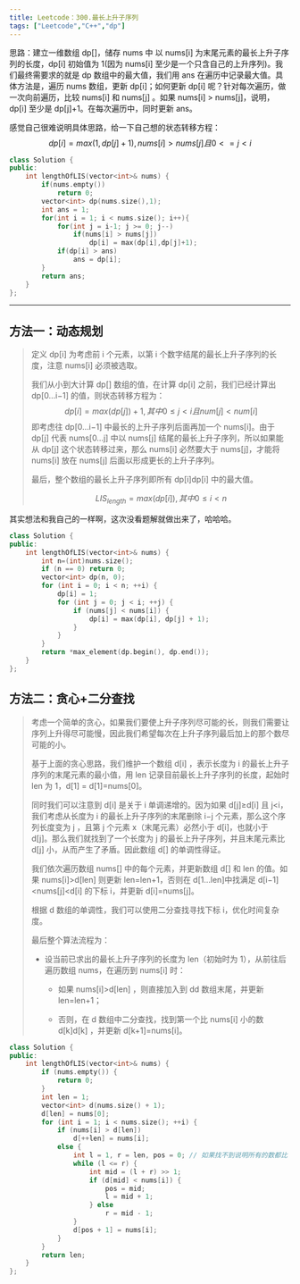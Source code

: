 ```yaml
---
title: Leetcode：300.最长上升子序列
tags: ["Leetcode","C++","dp"]
---
```


思路：建立一维数组 dp[]，储存 nums 中 以 nums[i] 为末尾元素的最长上升子序列的长度，dp[i] 初始值为 1(因为 nums[i] 至少是一个只含自己的上升序列)。我们最终需要求的就是 dp 数组中的最大值，我们用 ans 在遍历中记录最大值。具体方法是，遍历 nums 数组，更新 dp[i]；如何更新 dp[i] 呢？针对每次遍历，做一次向前遍历，比较 nums[i] 和 nums[j] 。如果 nums[i] > nums[j]，说明，dp[i] 至少是 dp[j]+1。在每次遍历中，同时更新 ans。

感觉自己很难说明具体思路，给一下自己想的状态转移方程：
$$
dp[i] = max(1,dp[j]+1),nums[i] > nums[j] 且 0 <= j < i
$$

~~~c++
class Solution {
public:
    int lengthOfLIS(vector<int>& nums) {
        if(nums.empty())
            return 0;
        vector<int> dp(nums.size(),1);
        int ans = 1;
        for(int i = 1; i < nums.size(); i++){
            for(int j = i-1; j >= 0; j--)
                if(nums[i] > nums[j])
                    dp[i] = max(dp[i],dp[j]+1);
            if(dp[i] > ans)
                ans = dp[i];
        }
        return ans;
    }
};
~~~



***

## 方法一：动态规划

> 定义 dp[i] 为考虑前 i 个元素，以第 i 个数字结尾的最长上升子序列的长度，注意 nums[i] 必须被选取。
>
> 我们从小到大计算 dp[] 数组的值，在计算 dp[i] 之前，我们已经计算出 dp[0…i−1] 的值，则状态转移方程为：
> $$
> dp[i]=max(dp[j])+1,其中0≤j<i且num[j]<num[i]
> $$
> 即考虑往 dp[0…i−1] 中最长的上升子序列后面再加一个 nums[i]。由于 dp[j] 代表 nums[0…j] 中以 nums[j] 结尾的最长上升子序列，所以如果能从 dp[j] 这个状态转移过来，那么 nums[i] 必然要大于 nums[j]，才能将 nums[i] 放在 nums[j] 后面以形成更长的上升子序列。
>
> 最后，整个数组的最长上升子序列即所有 dp[i]dp[i] 中的最大值。
>
> $$
> LIS_{length} =max(dp[i]),其中0≤i<n
> $$

其实想法和我自己的一样啊，这次没看题解就做出来了，哈哈哈。

~~~c++
class Solution {
public:
    int lengthOfLIS(vector<int>& nums) {
        int n=(int)nums.size();
        if (n == 0) return 0;
        vector<int> dp(n, 0);
        for (int i = 0; i < n; ++i) {
            dp[i] = 1;
            for (int j = 0; j < i; ++j) {
                if (nums[j] < nums[i]) {
                    dp[i] = max(dp[i], dp[j] + 1);
                }
            }
        }
        return *max_element(dp.begin(), dp.end());
    }
};
~~~

## 方法二：贪心+二分查找

> 考虑一个简单的贪心，如果我们要使上升子序列尽可能的长，则我们需要让序列上升得尽可能慢，因此我们希望每次在上升子序列最后加上的那个数尽可能的小。
>
> 基于上面的贪心思路，我们维护一个数组 d[i] ，表示长度为 i 的最长上升子序列的末尾元素的最小值，用 len 记录目前最长上升子序列的长度，起始时 len 为 1，d[1] = d[1]=nums[0]。
>
> 同时我们可以注意到 d[i] 是关于 i 单调递增的。因为如果 d[j]≥d[i] 且 j<i，我们考虑从长度为 i 的最长上升子序列的末尾删除 i−j 个元素，那么这个序列长度变为 j ，且第 j 个元素 x（末尾元素）必然小于 d[i]，也就小于 d[j]。那么我们就找到了一个长度为 j 的最长上升子序列，并且末尾元素比 d[j] 小，从而产生了矛盾。因此数组 d[] 的单调性得证。
>
> 我们依次遍历数组 nums[] 中的每个元素，并更新数组 d[] 和 len 的值。如果 nums[i]>d[len] 则更新 len=len+1，否则在 d[1…len]中找满足 d[i−1]<nums[j]<d[i] 的下标 i，并更新 d[i]=nums[j]。
>
> 根据 d 数组的单调性，我们可以使用二分查找寻找下标 i，优化时间复杂度。
>
> 最后整个算法流程为：
>
> * 设当前已求出的最长上升子序列的长度为 len（初始时为 1），从前往后遍历数组 nums，在遍历到 nums[i] 时：
>
>   * 如果 nums[i]>d[len] ，则直接加入到 dd 数组末尾，并更新 len=len+1；
>
>   * 否则，在 d 数组中二分查找，找到第一个比 nums[i] 小的数 d[k]d[k] ，并更新 d[k+1]=nums[i]。

~~~c++
class Solution {
public:
    int lengthOfLIS(vector<int>& nums) {
        if (nums.empty()) {
            return 0;
        }
        int len = 1;
        vector<int> d(nums.size() + 1);
        d[len] = nums[0];
        for (int i = 1; i < nums.size(); ++i) {
            if (nums[i] > d[len])
                d[++len] = nums[i];
            else {
                int l = 1, r = len, pos = 0; // 如果找不到说明所有的数都比 nums[i] 大，此时要更新 d[1]，所以这里将 pos 设为 0
                while (l <= r) {
                    int mid = (l + r) >> 1;
                    if (d[mid] < nums[i]) {
                        pos = mid;
                        l = mid + 1;
                    } else 
                        r = mid - 1;
                }
                d[pos + 1] = nums[i];
            }
        }
        return len;
    }
};
~~~

